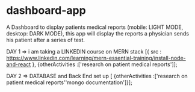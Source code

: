 # dashboard-app
A Dashboard to display patients medical reports (mobile: LIGHT MODE, desktop: DARK MODE), this app will display  the reports a physician sends his patient after a series of test.

DAY 1 => i am taking a LINKEDIN course on MERN stack [{ src : https://www.linkedin.com/learning/mern-essential-training/install-node-and-react }, {otherActivities :['research on patient medical reports']];

DAY 2 => DATABASE and Back End set up [ {otherActivities :['research on patient medical reports''mongo documentation']}];
